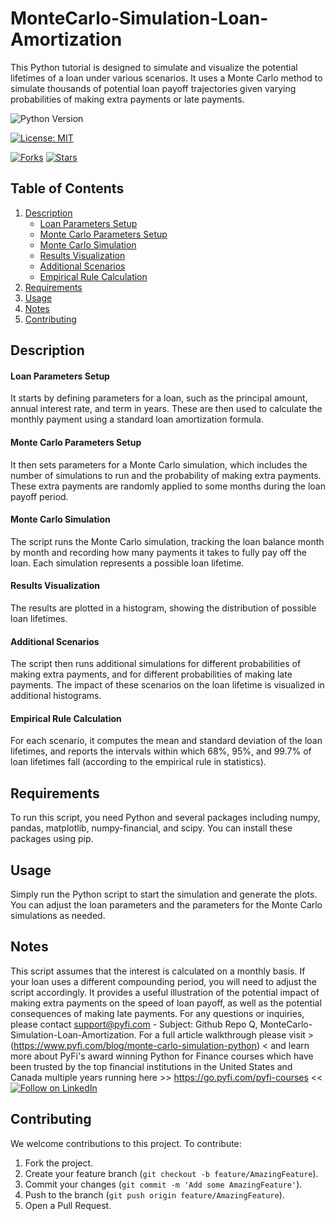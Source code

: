 # MonteCarlo-Simulation-Loan-Amortization
This Python tutorial is designed to simulate and visualize the potential lifetimes of a loan under various scenarios. It uses a Monte Carlo method to simulate thousands of potential loan payoff trajectories given varying probabilities of making extra payments or late payments.

![Python Version](https://img.shields.io/badge/Python-3.6%2B-blue)

[![License: MIT](https://img.shields.io/badge/License-MIT-yellow.svg)](https://opensource.org/licenses/MIT)

[![Forks](https://img.shields.io/github/forks/Py-Fi-nance/MonteCarlo-Simulation-Loan-Amortization)](https://github.com/Py-Fi-nance/MonteCarlo-Simulation-Loan-Amortization/network)
[![Stars](https://img.shields.io/github/stars/Py-Fi-nance/MonteCarlo-Simulation-Loan-Amortization)](https://github.com/MonteCarlo-Simulation-Loan-Amortization/stargazers)

## Table of Contents

1. [Description](#description)
   - [Loan Parameters Setup](#loan-parameters-setup)
   - [Monte Carlo Parameters Setup](#monte-carlo-parameters-setup)
   - [Monte Carlo Simulation](#monte-carlo-simulation)
   - [Results Visualization](#results-visualization)
   - [Additional Scenarios](#additional-scenarios)
   - [Empirical Rule Calculation](#empirical-rule-calculation)
2. [Requirements](#requirements)
3. [Usage](#usage)
4. [Notes](#notes)
5. [Contributing](#Contributing)

## Description <a name="description"></a>

#### Loan Parameters Setup <a name="loan-parameters-setup"></a>
It starts by defining parameters for a loan, such as the principal amount, annual interest rate, and term in years. These are then used to calculate the monthly payment using a standard loan amortization formula.

#### Monte Carlo Parameters Setup <a name="monte-carlo-parameters-setup"></a>
It then sets parameters for a Monte Carlo simulation, which includes the number of simulations to run and the probability of making extra payments. These extra payments are randomly applied to some months during the loan payoff period.

#### Monte Carlo Simulation <a name="monte-carlo-simulation"></a>
The script runs the Monte Carlo simulation, tracking the loan balance month by month and recording how many payments it takes to fully pay off the loan. Each simulation represents a possible loan lifetime.

#### Results Visualization <a name="results-visualization"></a>
The results are plotted in a histogram, showing the distribution of possible loan lifetimes.

#### Additional Scenarios <a name="additional-scenarios"></a>
The script then runs additional simulations for different probabilities of making extra payments, and for different probabilities of making late payments. The impact of these scenarios on the loan lifetime is visualized in additional histograms.

#### Empirical Rule Calculation <a name="empirical-rule-calculation"></a>
For each scenario, it computes the mean and standard deviation of the loan lifetimes, and reports the intervals within which 68%, 95%, and 99.7% of loan lifetimes fall (according to the empirical rule in statistics).

## Requirements <a name="requirements"></a>
To run this script, you need Python and several packages including numpy, pandas, matplotlib, numpy-financial, and scipy. You can install these packages using pip.

## Usage <a name="usage"></a>
Simply run the Python script to start the simulation and generate the plots. You can adjust the loan parameters and the parameters for the Monte Carlo simulations as needed.

## Notes <a name="notes"></a>
This script assumes that the interest is calculated on a monthly basis. If your loan uses a different compounding period, you will need to adjust the script accordingly. It provides a useful illustration of the potential impact of making extra payments on the speed of loan payoff, as well as the potential consequences of making late payments. For any questions or inquiries, please contact support@pyfi.com - Subject: Github Repo Q, MonteCarlo-Simulation-Loan-Amortization.
For a full article walkthrough please visit > (https://www.pyfi.com/blog/monte-carlo-simulation-python) < and learn more about PyFi's award winning Python for Finance courses which have been trusted by the top financial institutions in the United States and Canada multiple years running here >> https://go.pyfi.com/pyfi-courses << 
[![Follow on LinkedIn](https://img.shields.io/badge/Follow%20on-LinkedIn-blue?style=social&logo=linkedin)](https://www.linkedin.com/company/pyfi/)

## Contributing <a name="Contributing"></a>
We welcome contributions to this project. To contribute:

1. Fork the project.
2. Create your feature branch (`git checkout -b feature/AmazingFeature`).
3. Commit your changes (`git commit -m 'Add some AmazingFeature'`).
4. Push to the branch (`git push origin feature/AmazingFeature`).
5. Open a Pull Request.

